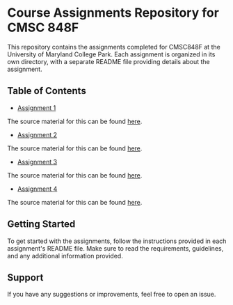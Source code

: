 # Course Assignments Repository for CMSC 848F

This repository contains the assignments completed for CMSC848F at the University of Maryland College Park. Each assignment is organized in its own directory, with a separate README file providing details about the assignment.

## Table of Contents

- [Assignment 1](./Assignment_1/README.md)

The source material for this can be found [here](https://github.com/848f-3DVision/assignment1).

- [Assignment 2](./Assignment_2/README.md)

The source material for this can be found [here](https://github.com/848f-3DVision/assignment2).

- [Assignment 3](./Assignment_3/README.md)

The source material for this can be found [here](https://github.com/848f-3DVision/assignment3).

- [Assignment 4](./Assignment_4/README.md)

The source material for this can be found [here](https://github.com/848f-3DVision/assignment4).

## Getting Started

To get started with the assignments, follow the instructions provided in each assignment's README file. Make sure to read the requirements, guidelines, and any additional information provided.

## Support

If you have any suggestions or improvements, feel free to open an issue.
